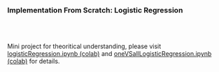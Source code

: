 </br>

### Implementation From Scratch: Logistic Regression
</br>
</br>

Mini project for theoritical understanding, please visit [logisticRegression.ipynb (colab)]() and [oneVSallLogisticRegression.ipynb (colab)]() for details.
</br>
</br>
